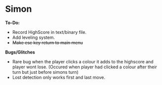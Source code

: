 # Simon

**To-Do:**
- Record HighScore in text/binary file.
- Add leveling system.
- ~~Make esc key return to main menu~~

**Bugs/Glitches**
- Rare bug when the player clicks a colour it adds to the highscore and player wont lose.
  (Occured when player had clicked a colour after their turn but just before simons turn)
- Lost detection only works first and last move.
